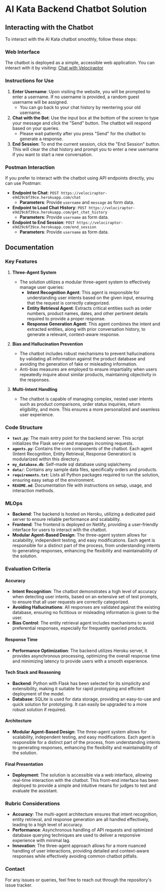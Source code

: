 # AI Kata Backend Chatbot Solution

## Interacting with the Chatbot

To interact with the AI Kata chatbot smoothly, follow these steps:

### Web Interface
The chatbot is deployed as a simple, accessible web application. You can interact with it by visiting:
[Chat with Velociraptor](https://chatwithvelociraptor.netlify.app/)

### Instructions for Use
1. **Enter Username**: Upon visiting the website, you will be prompted to enter a username. If no username is provided, a random guest username will be assigned.
   - You can go back to your chat history by reentering your old username.
2. **Chat with the Bot**: Use the input box at the bottom of the screen to type your message and click the "Send" button. The chatbot will respond based on your queries.
   - Please wait patiently after you press "Send" for the chatbot to generate a response.
3. **End Session**: To end the current session, click the "End Session" button. This will clear the chat history and prompt you to enter a new username if you want to start a new conversation.

### Postman Interaction
If you prefer to interact with the chatbot using API endpoints directly, you can use Postman:
- **Endpoint to Chat**: `POST https://velociraptor-e9d29c6f39ce.herokuapp.com/chat`
  - **Parameters**: Provide `username` and `message` as form data.
- **Endpoint to Load Chat History**: `POST https://velociraptor-e9d29c6f39ce.herokuapp.com/get_chat_history`
  - **Parameters**: Provide `username` as form data.
- **Endpoint to End Session**: `POST https://velociraptor-e9d29c6f39ce.herokuapp.com/end_session`
  - **Parameters**: Provide `username` as form data.

## Documentation

### Key Features
1. **Three-Agent System**
   - The solution utilizes a modular three-agent system to effectively manage user queries:
     - **Intent Recognition Agent**: This agent is responsible for understanding user intents based on the given input, ensuring that the request is correctly categorized.
     - **Entity Retrieval Agent**: Extracts critical entities such as order numbers, product names, dates, and other pertinent details required to provide a proper response.
     - **Response Generation Agent**: This agent combines the intent and extracted entities, along with prior conversation history, to generate a relevant, context-aware response.

2. **Bias and Hallucination Prevention**
   - The chatbot includes robust mechanisms to prevent hallucinations by validating all information against the product database and avoiding the generation of fake or misleading information.
   - Anti-bias measures are employed to ensure impartiality when users repeatedly inquire about similar products, maintaining objectivity in the responses.

3. **Multi-Intent Handling**
   - The chatbot is capable of managing complex, nested user intents such as product comparisons, order status inquiries, return eligibility, and more. This ensures a more personalized and seamless user experience.

### Code Structure
- **`test.py`**: The main entry point for the backend server. This script initializes the Flask server and manages incoming requests.
- **`agents.py`**: Contains the core components of the chatbot. Each agent (Intent Recognition, Entity Retrieval, Response Generation) is modularized within this directory.
- **`my_database.db`**: Self-made sql database using sqlalchemy.
- **`data/`**: Contains any sample data files, specifically orders and products.
- **`requirements.txt`**: Lists all Python packages required to run the solution, ensuring easy setup of the environment.
- **`README.md`**: Documentation file with instructions on setup, usage, and interaction methods.

### MLOps
- **Backend**: The backend is hosted on Heroku, utilizing a dedicated paid server to ensure reliable performance and scalability.
- **Frontend**: The frontend is deployed on Netlify, providing a user-friendly interface for users to interact with the chatbot.
- **Modular Agent-Based Design**: The three-agent system allows for scalability, independent testing, and easy modifications. Each agent is responsible for a distinct part of the process, from understanding intents to generating responses, enhancing the flexibility and maintainability of the solution.

### Evaluation Criteria

#### Accuracy
- **Intent Recognition**: The chatbot demonstrates a high level of accuracy when detecting user intents, based on an extensive set of test prompts, to ensure that all user requests are correctly categorized.
- **Avoiding Hallucinations**: All responses are validated against the existing database, ensuring no fictitious or misleading information is given to the user.
- **Bias Control**: The entity retrieval agent includes mechanisms to avoid preferential responses, especially for frequently queried products.

#### Response Time
- **Performance Optimization**: The backend utilizes Heroku server, it provides asynchronous processing, optimizing the overall response time and minimizing latency to provide users with a smooth experience.

#### Tech Stack and Reasoning
- **Backend**: Python with Flask has been selected for its simplicity and extensibility, making it suitable for rapid prototyping and efficient deployment of the model.
- **Database**: SQLite is used for data storage, providing an easy-to-use and quick solution for prototyping. It can easily be upgraded to a more robust solution if required.

#### Architecture
- **Modular Agent-Based Design**: The three-agent system allows for scalability, independent testing, and easy modifications. Each agent is responsible for a distinct part of the process, from understanding intents to generating responses, enhancing the flexibility and maintainability of the solution.

#### Final Presentation
- **Deployment**: The solution is accessible via a web interface, allowing real-time interaction with the chatbot. This front-end interface has been deployed to provide a simple and intuitive means for judges to test and evaluate the assistant.

### Rubric Considerations
- **Accuracy**: The multi-agent architecture ensures that intent recognition, entity retrieval, and response generation are all handled effectively, leading to a high level of accuracy.
- **Performance**: Asynchronous handling of API requests and optimized database querying techniques are used to deliver a responsive experience with minimal lag.
- **Innovation**: The three-agent approach allows for a more nuanced handling of user interactions, providing detailed and context-aware responses while effectively avoiding common chatbot pitfalls.

### Contact
For any issues or queries, feel free to reach out through the repository's issue tracker.
